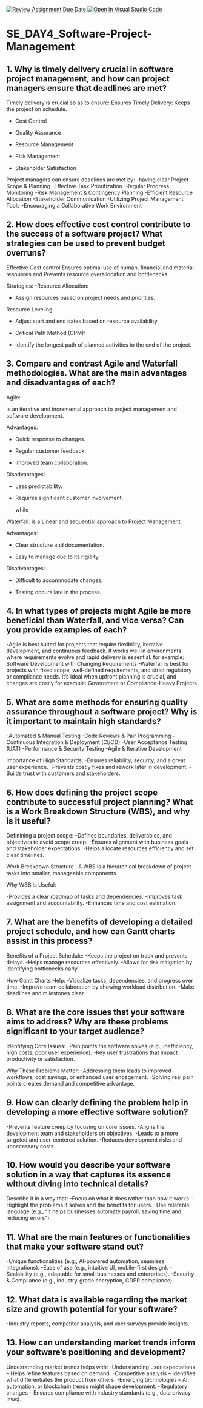 [![Review Assignment Due Date](https://classroom.github.com/assets/deadline-readme-button-22041afd0340ce965d47ae6ef1cefeee28c7c493a6346c4f15d667ab976d596c.svg)](https://classroom.github.com/a/9pw6JKcu)
[![Open in Visual Studio Code](https://classroom.github.com/assets/open-in-vscode-2e0aaae1b6195c2367325f4f02e2d04e9abb55f0b24a779b69b11b9e10269abc.svg)](https://classroom.github.com/online_ide?assignment_repo_id=18439127&assignment_repo_type=AssignmentRepo)
# SE_DAY4_Software-Project-Management
## 1. Why is timely delivery crucial in software project management, and how can project managers ensure that deadlines are met?
Timely delivery is crucial so as to ensure: 
Ensures Timely Delivery: Keeps the project on schedule.

- Cost Control
- Quality Assurance

- Resource Management

- Risk Management

- Stakeholder Satisfaction

Project managers can ensure deadlines are met by:
-having clear Project Scope & Planning 
-Effective Task Prioritization 
-Regular Progress Monitoring
-Risk Management & Contingency Planning 
-Efficient Resource Allocation 
-Stakeholder Communication
-Utilizing Project Management Tools
-Encouraging a Collaborative Work Environment

## 2. How does effective cost control contribute to the success of a software project? What strategies can be used to prevent budget overruns?

Effective Cost control Ensures optimal use of human, financial,and material resources and Prevents resource overallocation and bottlenecks.

Strategies:
-Resource Allocation:

- Assign resources based on project needs
and priorities.

Resource Leveling:

- Adjust start and end dates based on
resource availability.

- Critical Path Method (CPM):

- Identify the longest path of planned
activities to the end of the project.


## 3. Compare and contrast Agile and Waterfall methodologies. What are the main advantages and disadvantages of each?

Agile:

is an iterative and incremental approach to project management and software development.


Advantages:

- Quick response to changes.

- Regular customer feedback.

- Improved team collaboration.

Disadvantages:

- Less predictability.

- Requires significant customer involvement.

  while
  
Waterfall: is a Linear and sequential approach to Project Management. 

Advantages:

- Clear structure and documentation.

- Easy to manage due to its rigidity.

Disadvantages:

- Difficult to accommodate changes.

- Testing occurs late in the process.


## 4. In what types of projects might Agile be more beneficial than Waterfall, and vice versa? Can you provide examples of each?
 
  -Agile is best suited for projects that require flexibility, iterative development, and continuous feedback. 
  It works well in environments where requirements evolve and rapid delivery is essential. for example: Software Development with Changing Requirements 
  -Waterfall is best for projects with fixed scope, well-defined requirements, and strict regulatory or compliance needs. 
  It’s ideal when upfront planning is crucial, and changes are costly for example: Government or Compliance-Heavy Projects


## 5. What are some methods for ensuring quality assurance throughout a software project? Why is it important to maintain high standards?
      
-Automated & Manual Testing
-Code Reviews & Pair Programming 
-Continuous Integration & Deployment (CI/CD) 
-User Acceptance Testing (UAT)
-Performance & Security Testing 
-Agile & Iterative Development

Importance of High Standards:
-Ensures reliability, security, and a great user experience.
-Prevents costly fixes and rework later in development.
-Builds trust with customers and stakeholders.

## 6. How does defining the project scope contribute to successful project planning? What is a Work Breakdown Structure (WBS), and why is it useful?
Definining a project scope:
-Defines boundaries, deliverables, and objectives to avoid scope creep.
-Ensures alignment with business goals and stakeholder expectations.
-Helps allocate resources efficiently and set clear timelines.

 Work Breakdown Structure :
 A WBS is a hierarchical breakdown of project tasks into smaller, manageable components.

Why WBS is Useful:

-Provides a clear roadmap of tasks and dependencies.
-Improves task assignment and accountability.
-Enhances time and cost estimation.


## 7. What are the benefits of developing a detailed project schedule, and how can Gantt charts assist in this process?
  Benefits of a Project Schedule:
-Keeps the project on track and prevents delays.
-Helps manage resources effectively.
-Allows for risk mitigation by identifying bottlenecks early.

How Gantt Charts Help:
-Visualize tasks, dependencies, and progress over time.
-Improve team collaboration by showing workload distribution.
-Make deadlines and milestones clear.

## 8. What are the core issues that your software aims to address? Why are these problems significant to your target audience?
Identifying Core Issues:
-Pain points the software solves (e.g., inefficiency, high costs, poor user experience).
-Key user frustrations that impact productivity or satisfaction.

Why These Problems Matter:
-Addressing them leads to improved workflows, cost savings, or enhanced user engagement.
-Solving real pain points creates demand and competitive advantage.


## 9. How can clearly defining the problem help in developing a more effective software solution?
-Prevents feature creep by focusing on core issues.
-Aligns the development team and stakeholders on objectives.
-Leads to a more targeted and user-centered solution.
-Reduces development risks and unnecessary costs.


## 10. How would you describe your software solution in a way that captures its essence without diving into technical details?

Describe it in a way that:
-Focus on what it does rather than how it works.
-Highlight the problems it solves and the benefits for users.
-Use relatable language (e.g., “It helps businesses automate payroll, saving time and reducing errors”).



## 11. What are the main features or functionalities that make your software stand out?

-Unique functionalities (e.g., AI-powered automation, seamless integrations).
-Ease of use (e.g., intuitive UI, mobile-first design).
-Scalability (e.g., adaptable for small businesses and enterprises).
-Security & Compliance (e.g., industry-grade encryption, GDPR compliance).


## 12. What data is available regarding the market size and growth potential for your software?

-Industry reports, competitor analysis, and user surveys provide insights.


## 13. How can understanding market trends inform your software’s positioning and development?
Undesratnding market trends helps with:
-Understanding user expectations – Helps refine features based on demand.
-Competitive analysis – Identifies what differentiates the product from others.
-Emerging technologies – AI, automation, or blockchain trends might shape development.
-Regulatory changes – Ensures compliance with industry standards (e.g., data privacy laws).

